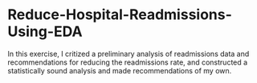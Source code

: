 # Reduce-Hospital-Readmissions-Using-EDA
In this exercise, I critized a preliminary analysis of readmissions data and recommendations for reducing the readmissions rate, and  constructed a statistically sound analysis and made recommendations of my own. 
